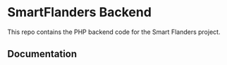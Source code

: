 # SmartFlanders Backend
This repo contains the PHP backend code for the Smart Flanders project.

## Documentation

##
